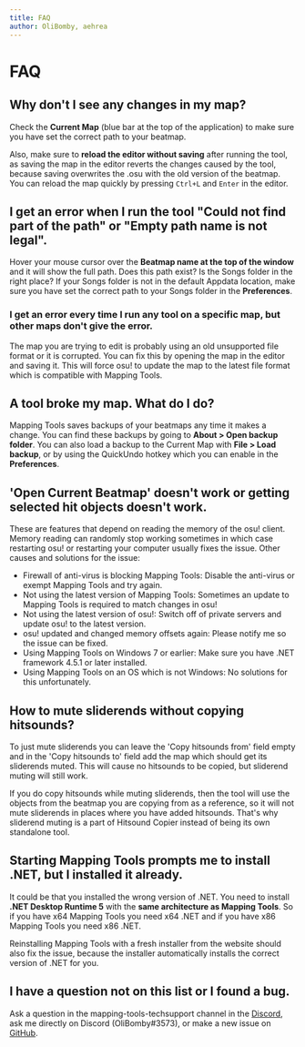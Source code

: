 ```yaml
---
title: FAQ
author: OliBomby, aehrea
---
```


# FAQ

## Why don't I see any changes in my map?

Check the **Current Map** (blue bar at the top of the application) to make sure you have set the correct path to your beatmap.

Also, make sure to **reload the editor without saving** after running the tool, as saving the map in the editor reverts the changes caused by the tool, because saving overwrites the .osu with the old version of the beatmap. You can reload the map quickly by pressing `Ctrl+L` and `Enter` in the editor.

## I get an error when I run the tool "Could not find part of the path" or "Empty path name is not legal".

Hover your mouse cursor over the **Beatmap name at the top of the window** and it will show the full path. Does this path exist? Is the Songs folder in the right place? If your Songs folder is not in the default Appdata location, make sure you have set the correct path to your Songs folder in the **Preferences**.

### I get an error every time I run any tool on a specific map, but other maps don't give the error.

The map you are trying to edit is probably using an old unsupported file format or it is corrupted. You can fix this by opening the map in the editor and saving it. This will force osu! to update the map to the latest file format which is compatible with Mapping Tools.

## A tool broke my map. What do I do?

Mapping Tools saves backups of your beatmaps any time it makes a change. You can find these backups by going to **About > Open backup folder**. You can also load a backup to the Current Map with **File > Load backup**, or by using the QuickUndo hotkey which you can enable in the **Preferences**.

## 'Open Current Beatmap' doesn't work or getting selected hit objects doesn't work.

These are features that depend on reading the memory of the osu! client. Memory reading can randomly stop working sometimes in which case restarting osu! or restarting your computer usually fixes the issue. Other causes and solutions for the issue:
- Firewall of anti-virus is blocking Mapping Tools: Disable the anti-virus or exempt Mapping Tools and try again.
- Not using the latest version of Mapping Tools: Sometimes an update to Mapping Tools is required to match changes in osu!
- Not using the latest version of osu!: Switch off of private servers and update osu! to the latest version.
- osu! updated and changed memory offsets again: Please notify me so the issue can be fixed.
- Using Mapping Tools on Windows 7 or earlier: Make sure you have .NET framework 4.5.1 or later installed.
- Using Mapping Tools on an OS which is not Windows: No solutions for this unfortunately.

## How to mute sliderends without copying hitsounds?

To just mute sliderends you can leave the 'Copy hitsounds from' field empty and in the 'Copy hitsounds to' field add the map which should get its sliderends muted. This will cause no hitsounds to be copied, but sliderend muting will still work.

If you do copy hitsounds while muting sliderends, then the tool will use the objects from the beatmap you are copying from as a reference, so it will not mute sliderends in places where you have added hitsounds. That's why sliderend muting is a part of Hitsound Copier instead of being its own standalone tool.

## Starting Mapping Tools prompts me to install .NET, but I installed it already.

It could be that you installed the wrong version of .NET. You need to install **.NET Desktop Runtime 5** with the **same architecture as Mapping Tools**. So if you have x64 Mapping Tools you need x64 .NET and if you have x86 Mapping Tools you need x86 .NET.

Reinstalling Mapping Tools with a fresh installer from the website should also fix the issue, because the installer automatically installs the correct version of .NET for you.

## I have a question not on this list or I found a bug.

Ask a question in the mapping-tools-techsupport channel in the [Discord](https://discord.gg/YfjKN2yjQV), ask me directly on Discord (OliBomby#3573), or make a new issue on [GitHub](https://github.com/OliBomby/Mapping_Tools/issues).

